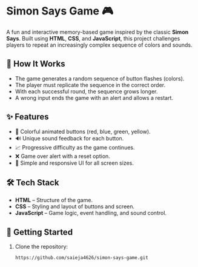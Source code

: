 # Simon Says Game 🎮

A fun and interactive memory-based game inspired by the classic **Simon Says**. Built using **HTML**, **CSS**, and **JavaScript**, this project challenges players to repeat an increasingly complex sequence of colors and sounds.

## 🧠 How It Works

- The game generates a random sequence of button flashes (colors).
- The player must replicate the sequence in the correct order.
- With each successful round, the sequence grows longer.
- A wrong input ends the game with an alert and allows a restart.

## ✨ Features

- 🎨 Colorful animated buttons (red, blue, green, yellow).
- 🔊 Unique sound feedback for each button.
- 📈 Progressive difficulty as the game continues.
- ❌ Game over alert with a reset option.
- 🧩 Simple and responsive UI for all screen sizes.

## 🛠️ Tech Stack

- **HTML** – Structure of the game.
- **CSS** – Styling and layout of buttons and screen.
- **JavaScript** – Game logic, event handling, and sound control.

## 🚀 Getting Started

1. Clone the repository:
   ```bash
   https://github.com/saieja4626/simon-says-game.git

